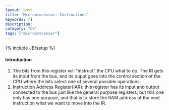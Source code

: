 ```yaml
---
layout: post
title: "Microprocessor: Instructions"
keywords: []
description: 
category: "CS" 
tags: ["microprocessor"]
---
```

{% include JB/setup %}

#### Introduction
1. The bits from this register will "instruct" the CPU what to do. The IR gets its input from the
   bus, and its ouput goes into the control section of the CPU where the bits select one of several
   possible operations.
2. Instruction Address Register(IAR): this register has its input and output connected to the bus
   just like the general purpose registers, but this one only has one purpose, and that is to store
   the RAM address of the next instruction what we want to move into the IR.

